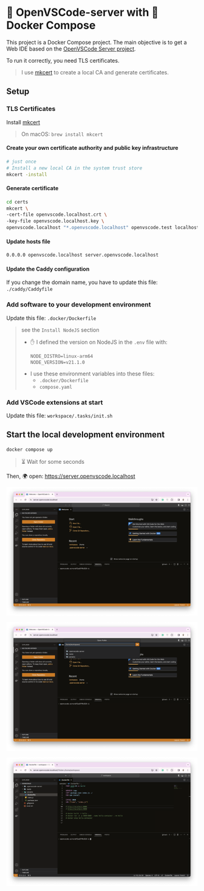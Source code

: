 # 🍊 OpenVSCode-server with 🐳 Docker Compose

This project is a Docker Compose project. The main objective is to get a Web IDE based on the [OpenVSCode Server project](https://github.com/gitpod-io/openvscode-server).

To run it correctly, you need TLS certificates.
> I use [mkcert](https://github.com/FiloSottile/mkcert) to create a local CA and generate certificates.

## Setup

### TLS Certificates

Install [mkcert](https://github.com/FiloSottile/mkcert)

> On macOS: `brew install mkcert`

#### Create your own certificate authority and public key infrastructure

```bash
# just once
# Install a new local CA in the system trust store
mkcert -install
```

#### Generate certificate

```bash
cd certs
mkcert \
-cert-file openvscode.localhost.crt \
-key-file openvscode.localhost.key \
openvscode.localhost "*.openvscode.localhost" openvscode.test localhost 127.0.0.1 ::1
```

#### Update hosts file

```bash
0.0.0.0 openvscode.localhost server.openvscode.localhost
```

#### Update the Caddy configuration

If you change the domain name, you have to update this file: `./caddy/Caddyfile`

### Add software to your development environment

Update this file: `.docker/Dockerfile`

> see the `Install NodeJS` section
> - ✋ I defined the version on NodeJS in the `.env` file with:
>   ```
>   NODE_DISTRO=linux-arm64
>   NODE_VERSION=v21.1.0
>   ```
> - I use these environment variables into these files:
>   - `.docker/Dockerfile`
>   - `compose.yaml`

### Add VSCode extensions at start

Update this file: `workspace/.tasks/init.sh`

## Start the local development environment

```bash
docker compose up
```
> ⏳ Wait for some seconds

Then, 🌍 open: https://server.openvscode.localhost

![01-first-time.png](./pictures/01-first-time.png)

![02-open.png](./pictures/02-open.png)

![03-tada.png](./pictures/03-tada.png)

